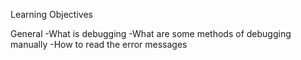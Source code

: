 Learning Objectives

General
-What is debugging
-What are some methods of debugging manually
-How to read the error messages